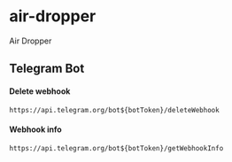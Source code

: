 # air-dropper

Air Dropper

## Telegram Bot

#### Delete webhook

```
https://api.telegram.org/bot${botToken}/deleteWebhook
```

#### Webhook info

```
https://api.telegram.org/bot${botToken}/getWebhookInfo
```
